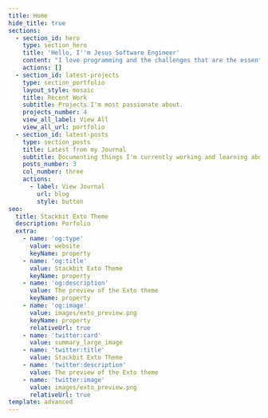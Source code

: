 ```yaml
---
title: Home
hide_title: true
sections:
  - section_id: hero
    type: section_hero
    title: 'Hello, I''m Jesus Software Engineer'
    content: "I love programming and the challenges that are the essentials to help you grow. Enjoy family, cooking, and being a good host.✌\U0001F3FD\n"
    actions: []
  - section_id: latest-projects
    type: section_portfolio
    layout_style: mosaic
    title: Recent Work
    subtitle: Projects I'm most passionate about.
    projects_number: 4
    view_all_label: View All
    view_all_url: portfolio
  - section_id: latest-posts
    type: section_posts
    title: Latest from my Journal
    subtitle: Documenting things I'm currently working and learning about
    posts_number: 3
    col_number: three
    actions:
      - label: View Journal
        url: blog
        style: button
seo:
  title: Stackbit Exto Theme
  description: Porfolio
  extra:
    - name: 'og:type'
      value: website
      keyName: property
    - name: 'og:title'
      value: Stackbit Exto Theme
      keyName: property
    - name: 'og:description'
      value: The preview of the Exto theme
      keyName: property
    - name: 'og:image'
      value: images/exto_preview.png
      keyName: property
      relativeUrl: true
    - name: 'twitter:card'
      value: summary_large_image
    - name: 'twitter:title'
      value: Stackbit Exto Theme
    - name: 'twitter:description'
      value: The preview of the Exto theme
    - name: 'twitter:image'
      value: images/exto_preview.png
      relativeUrl: true
template: advanced
---
```

